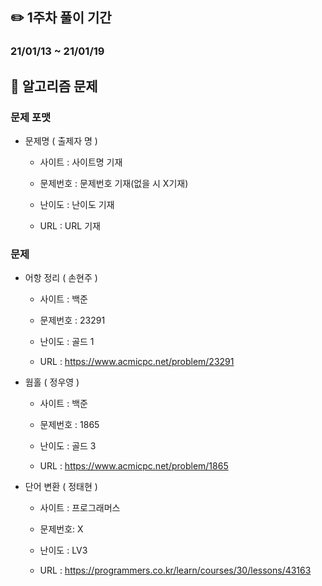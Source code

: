 ## ✏️ 1주차 풀이 기간

### 21/01/13 ~ 21/01/19



## 📒 알고리즘 문제

### 문제 포맷

- 문제명 ( 출제자 명 )

  - 사이트 : 사이트명 기재
  
  - 문제번호 : 문제번호 기재(없을 시 X기재)
  
  - 난이도 : 난이도 기재
  
  - URL : URL 기재
  
    
  

### 문제

- 어항 정리 ( 손현주 )
  - 사이트 : 백준
  
  - 문제번호 : 23291
  
  - 난이도 : 골드 1
  
  - URL : https://www.acmicpc.net/problem/23291
  
    
  
- 웜홀 ( 정우영 )
  - 사이트 : 백준
  
  - 문제번호 : 1865
  
  - 난이도 : 골드 3
  
  - URL : https://www.acmicpc.net/problem/1865
  
    
  
- 단어 변환 ( 정태현 )
  - 사이트 : 프로그래머스
  
  - 문제번호: X
  
  - 난이도 : LV3
  
  - URL :  https://programmers.co.kr/learn/courses/30/lessons/43163
  
    
  

